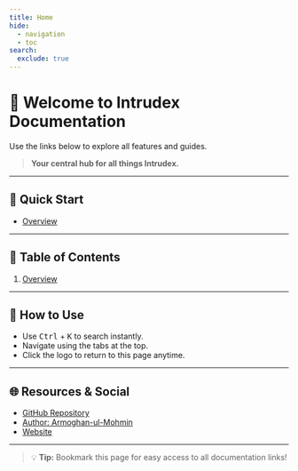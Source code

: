 ```yaml
---
title: Home
hide:
  - navigation
  - toc
search:
  exclude: true
---
```


# 👋 Welcome to Intrudex Documentation

Use the links below to explore all features and guides.
> **Your central hub for all things Intrudex.**
---

## 🚀 Quick Start

- [Overview](overview.md)

---

## 📖 Table of Contents

1. [Overview](overview.md)


---

## 🔎 How to Use

- Use <kbd>Ctrl</kbd> + <kbd>K</kbd> to search instantly.
- Navigate using the tabs at the top.
- Click the logo to return to this page anytime.

---

## 🌐 Resources & Social

- [GitHub Repository](https://github.com/ToolsHive/Intrudex)
- [Author: Armoghan-ul-Mohmin](https://www.linkedin.com/in/armoghan-ul-mohmin-4289a9248)
- [Website](https://Armoghan.netlify.app)

---

> 💡 **Tip:** Bookmark this page for easy access to all documentation links!